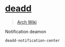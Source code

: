 # [deadd](https://github.com/phuhl/linux_notification_center)

> [Arch Wiki][wiki]

Notification deamon

[wiki]: https://wiki.archlinux.org/index.php/Desktop_notifications#Standalone

```sh
deadd-notification-center
```

